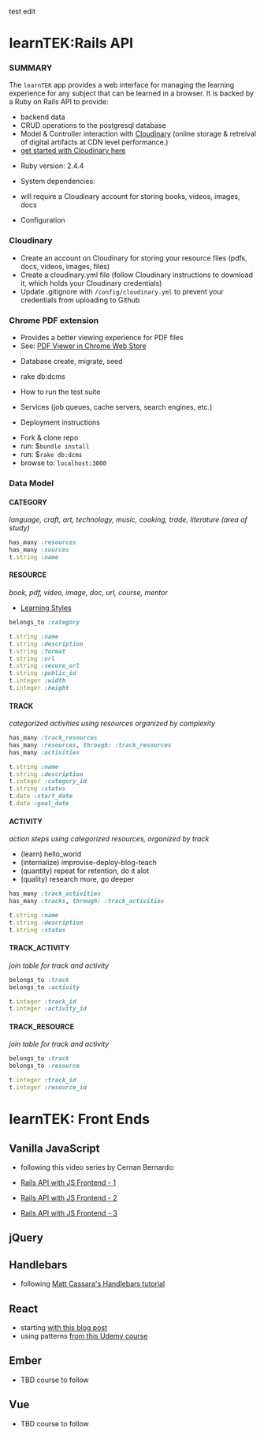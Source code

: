 test edit

# learnTEK:Rails API
### SUMMARY
The `learnTEK` app provides a web interface for managing the learning experience for any subject that can be learned in a browser.
It is backed by a Ruby on Rails API to provide: 
- backend data
- CRUD operations to the postgresql database
- Model & Controller interaction with [Cloudinary](http://www.cloudinary.com) (online storage & retreival of digital artifacts at CDN level performance.)
- [get started with Cloudinary here](#)

* Ruby version: 2.4.4

* System dependencies: 
- will require a Cloudinary account for storing books, videos, images, docs

* Configuration
### Cloudinary
- Create an account on Cloudinary for storing your resource files (pdfs, docs, videos, images, files)
- Create a cloudinary.yml file (follow Cloudinary instructions to download it, which holds your Cloudinary credentials)
- Update .gitignore with `/config/cloudinary.yml` to prevent your credentials from uploading to Github

### Chrome PDF extension
- Provides a better viewing experience for PDF files
- See: [PDF Viewer in Chrome Web Store](https://chrome.google.com/webstore/detail/pdf-viewer/oemmndcbldboiebfnladdacbdfmadadm)

* Database create, migrate, seed
- rake db:dcms

* How to run the test suite

* Services (job queues, cache servers, search engines, etc.)

* Deployment instructions

- Fork & clone repo
- run: $`bundle install`
- run: $`rake db:dcms`
- browse to: `localhost:3000`

### Data Model


#### CATEGORY
*language, craft, art, technology, music, cooking, trade, literature (area of study)*

```ruby 
has_many :resources
has_many :sources
t.string :name
```

#### RESOURCE
*book, pdf, video, image, doc, url, course, mentor*
- [Learning Styles](https://www.learning-styles-online.com/overview/)
```ruby 
belongs_to :category

t.string :name
t.string :description
t.string :format
t.string :url
t.string :secure_url
t.string :public_id
t.integer :width
t.integer :height
```

#### TRACK
*categorized activities using resources organized by complexity*
```ruby
has_many :track_resources
has_many :resources, through: :track_resources
has_many :activities

t.string :name
t.string :description
t.integer :category_id
t.string :status
t.date :start_date
t.date :goal_date
```
#### ACTIVITY
*action steps using categorized resources, organized by track*

- (learn) hello_world
- (internalize) improvise-deploy-blog-teach
- (quantity) repeat for retention, do it alot
- (quality) research more, go deeper

```ruby
has_many :track_activities
has_many :tracks, through: :track_activities

t.string :name
t.string :description
t.string :status
```
#### TRACK_ACTIVITY
*join table for track and activity*
```ruby
belongs_to :track
belongs_to :activity

t.integer :track_id
t.integer :activity_id
```

#### TRACK_RESOURCE
*join table for track and activity*
```ruby
belongs_to :track
belongs_to :resource

t.integer :track_id
t.integer :resource_id
```

# learnTEK: Front Ends

## Vanilla JavaScript
- following this video series by Cernan Bernardo:
- [Rails API with JS Frontend - 1](https://instruction.learn.co/student/video_lectures#/309)

- [Rails API with JS Frontend - 2](https://instruction.learn.co/student/video_lectures#/311)

- [Rails API with JS Frontend - 3](https://instruction.learn.co/student/video_lectures#/312)


## jQuery


## Handlebars
- following [Matt Cassara's Handlebars tutorial](https://www.mattcassara.com/using-ajax-handlebarsjs-rails/)

## React
- starting [with this blog post](#)
- using patterns [from this Udemy course](#)

## Ember
- TBD course to follow

## Vue
- TBD course to follow